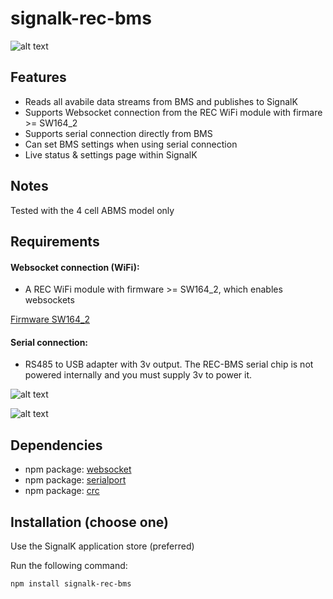 # signalk-rec-bms

![alt text](https://raw.githubusercontent.com/ofernander/signalk-rec-bms/refs/heads/main/public/assets/images/rec-sk.png)

## Features

- Reads all avabile data streams from BMS and publishes to SignalK
- Supports Websocket connection from the REC WiFi module with firmare >= SW164_2
- Supports serial connection directly from BMS
- Can set BMS settings when using serial connection
- Live status & settings page within SignalK 

## Notes

Tested with the 4 cell ABMS model only

## Requirements

#### Websocket connection (WiFi):

- A REC WiFi module with firmware >= SW164_2, which enables websockets  

[Firmware SW164_2](https://www.rec-bms.com/wp-content/uploads/2025/01/Wi-Fi-FW-Update_SW164_2.zip)
  
#### Serial connection:

- RS485 to USB adapter with 3v output. The REC-BMS serial chip is not powered internally and you must supply 3v to power it. 

![alt text](https://raw.githubusercontent.com/ofernander/signalk-rec-bms/refs/heads/main/public/assets/images/rs485.jpg)

![alt text](https://raw.githubusercontent.com/ofernander/signalk-rec-bms/refs/heads/main/public/assets/images/bms_serial.png)

## Dependencies

- npm package: [websocket](https://www.npmjs.com/package/websocket)
- npm package: [serialport](https://www.npmjs.com/package/serialport)
- npm package: [crc](https://www.npmjs.com/package/crc)

## Installation (choose one)

Use the SignalK application store (preferred)

Run the following command:
   ```bash
   npm install signalk-rec-bms
   ```
